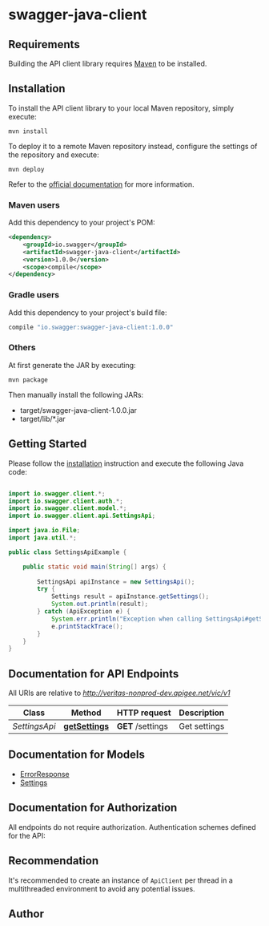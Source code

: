 # swagger-java-client

## Requirements

Building the API client library requires [Maven](https://maven.apache.org/) to be installed.

## Installation

To install the API client library to your local Maven repository, simply execute:

```shell
mvn install
```

To deploy it to a remote Maven repository instead, configure the settings of the repository and execute:

```shell
mvn deploy
```

Refer to the [official documentation](https://maven.apache.org/plugins/maven-deploy-plugin/usage.html) for more information.

### Maven users

Add this dependency to your project's POM:

```xml
<dependency>
    <groupId>io.swagger</groupId>
    <artifactId>swagger-java-client</artifactId>
    <version>1.0.0</version>
    <scope>compile</scope>
</dependency>
```

### Gradle users

Add this dependency to your project's build file:

```groovy
compile "io.swagger:swagger-java-client:1.0.0"
```

### Others

At first generate the JAR by executing:

    mvn package

Then manually install the following JARs:

* target/swagger-java-client-1.0.0.jar
* target/lib/*.jar

## Getting Started

Please follow the [installation](#installation) instruction and execute the following Java code:

```java

import io.swagger.client.*;
import io.swagger.client.auth.*;
import io.swagger.client.model.*;
import io.swagger.client.api.SettingsApi;

import java.io.File;
import java.util.*;

public class SettingsApiExample {

    public static void main(String[] args) {
        
        SettingsApi apiInstance = new SettingsApi();
        try {
            Settings result = apiInstance.getSettings();
            System.out.println(result);
        } catch (ApiException e) {
            System.err.println("Exception when calling SettingsApi#getSettings");
            e.printStackTrace();
        }
    }
}

```

## Documentation for API Endpoints

All URIs are relative to *http://veritas-nonprod-dev.apigee.net/vic/v1*

Class | Method | HTTP request | Description
------------ | ------------- | ------------- | -------------
*SettingsApi* | [**getSettings**](docs/SettingsApi.md#getSettings) | **GET** /settings | Get settings


## Documentation for Models

 - [ErrorResponse](docs/ErrorResponse.md)
 - [Settings](docs/Settings.md)


## Documentation for Authorization

All endpoints do not require authorization.
Authentication schemes defined for the API:

## Recommendation

It's recommended to create an instance of `ApiClient` per thread in a multithreaded environment to avoid any potential issues.

## Author



